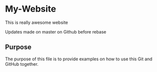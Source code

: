 # My-Website

This is really awesome website

Updates made on master on Github before rebase

## Purpose

The purpose of this file is to provide examples
on how to use this Git and GitHub together.
